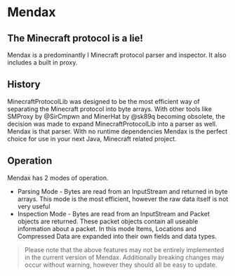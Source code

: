 Mendax
======  
The Minecraft protocol is a lie!
--------------------------------
Mendax is a predominantly I Minecraft protocol parser and inspector. It also includes a built in proxy.

History
-------
MinecraftProtocolLib was designed to be the most efficient way of separating the Minecraft protocol into byte arrays. With other tools like SMProxy by @SirCmpwn and MinerHat by @sk89q becoming obsolete, the decision was made to expand MinecraftProtocolLib into a parser as well. Mendax is that parser.
With no runtime dependencies Mendax is the perfect choice for use in your next Java, Minecraft related project.

Operation
---------
Mendax has 2 modes of operation.

- Parsing Mode - Bytes are read from an InputStream and returned in byte arrays. This mode is the most efficient, however the raw data itself is not very useful
- Inspection Mode - Bytes are read from an InputStream and Packet objects are returned. These packet objects contain all useable information about a packet. In this mode Items, Locations and Compressed Data are expanded into their own fields and data types.


>Please note that the above features may not be entirely implemented in the current version of Mendax. Additionally breaking changes may occur without warning, however they should all be easy to update.